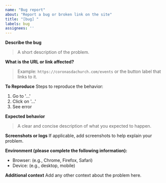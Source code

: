 ```yaml
---
name: "Bug report"
about: "Report a bug or broken link on the site"
title: "[bug] "
labels: bug
assignees: ''
---
```


**Describe the bug**
> A short description of the problem.

**What is the URL or link affected?**
> Example: `https://coronasdachurch.com/events` or the button label that links to it.

**To Reproduce**
Steps to reproduce the behavior:

1. Go to '...'
2. Click on '...'
3. See error

**Expected behavior**
> A clear and concise description of what you expected to happen.

**Screenshots or logs**
If applicable, add screenshots to help explain your problem.

**Environment (please complete the following information):**

- Browser: (e.g., Chrome, Firefox, Safari)
- Device: (e.g., desktop, mobile)

**Additional context**
Add any other context about the problem here.
